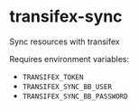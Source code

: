# transifex-sync

Sync resources with transifex

Requires environment variables:

 * `TRANSIFEX_TOKEN`
 * `TRANSIFEX_SYNC_BB_USER`
 * `TRANSIFEX_SYNC_BB_PASSWORD`
